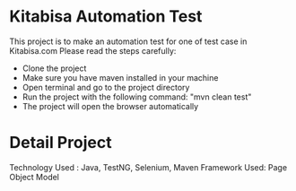#
#
# 
# Kitabisa Automation Test

This project is to make an automation test for one of test case in Kitabisa.com
Please read the steps carefully:

* Clone the project
* Make sure you have maven installed in your machine
* Open terminal and go to the project directory
* Run the project with the following command: "mvn clean test"
* The project will open the browser automatically

 # Detail Project
 
 Technology Used : Java, TestNG, Selenium, Maven
 Framework Used: Page Object Model

